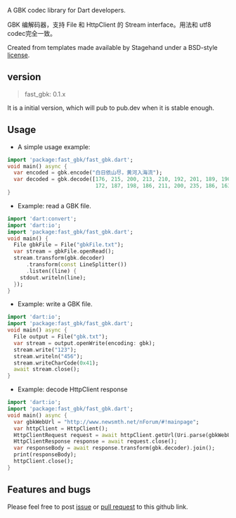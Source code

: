 A GBK codec library for Dart developers.

GBK 编解码器，支持 File 和 HttpClient 的 Stream interface。用法和 utf8 codec完全一致。

Created from templates made available by Stagehand under a BSD-style
[license](https://github.com/dart-lang/stagehand/blob/master/LICENSE).

## version
> fast_gbk: 0.1.x

It is a initial version, which will pub to pub.dev when it is stable enough. 

## Usage

- A simple usage example:

```dart
import 'package:fast_gbk/fast_gbk.dart';
void main() async {
  var encoded = gbk.encode("白日依山尽，黄河入海流");
  var decoded = gbk.decode([176, 215, 200, 213, 210, 192, 201, 189, 190, 161, 163,
                            172, 187, 198, 186, 211, 200, 235, 186, 163, 193, 247]);
}
```

- Example: read a GBK file.

```dart
import 'dart:convert';
import 'dart:io';
import 'package:fast_gbk/fast_gbk.dart';
void main() {
  File gbkFile = File("gbkFile.txt");
  var stream = gbkFile.openRead();
  stream.transform(gbk.decoder)
      .transform(const LineSplitter())
      .listen((line) {
    stdout.writeln(line);
  });
}

```

- Example: write a GBK file.
```dart
import 'dart:io';
import 'package:fast_gbk/fast_gbk.dart';
void main() async {
  File output = File("gbk.txt");
  var stream = output.openWrite(encoding: gbk);
  stream.write("123");
  stream.writeln("456");
  stream.writeCharCode(0x41);
  await stream.close();
}
```

- Example: decode HttpClient response
```dart
import 'dart:io';
import 'package:fast_gbk/fast_gbk.dart';
void main() async {
  var gbkWebUrl = "http://www.newsmth.net/nForum/#!mainpage";
  var httpClient = HttpClient();
  HttpClientRequest request = await httpClient.getUrl(Uri.parse(gbkWebUrl));
  HttpClientResponse response = await request.close();
  var responseBody = await response.transform(gbk.decoder).join();
  print(responseBody);
  httpClient.close();
}
```

## Features and bugs

Please feel free to post [issue](https://github.com/lixiangthinker/fast_gbk/issues) 
or [pull request](https://github.com/lixiangthinker/fast_gbk/pulls) to this github link.
